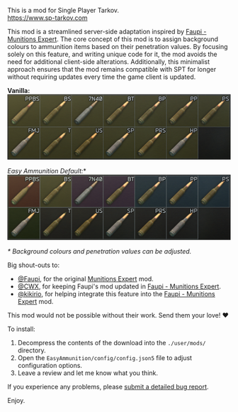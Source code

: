 This is a mod for Single Player Tarkov.  
https://www.sp-tarkov.com

This mod is a streamlined server-side adaptation inspired by [Faupi - Munitions Expert](https://hub.sp-tarkov.com/files/file/554-faupi-munitions-expert/)​. The core concept of this mod is to assign background colours to ammunition items based on their penetration values. By focusing solely on this feature, and writing unique code for it, the mod avoids the need for additional client-side alterations. Additionally, this minimalist approach ensures that the mod remains compatible with SPT for longer without requiring updates every time the game client is updated.

**Vanilla:**  
![Before Mod](https://raw.githubusercontent.com/refringe/EasyAmmunition/master/images/Before.png)

**Easy Ammunition Default*:**  
![After Mod](https://raw.githubusercontent.com/refringe/EasyAmmunition/master/images/After.png)

_* Background colours and penetration values can be adjusted._

Big shout-outs to:
 - [@Faupi](https://hub.sp-tarkov.com/user/3286-faupi/), for the original [Munitions Expert](https://hub.sp-tarkov.com/files/file/348-munitions-expert-ammo-stats-in-inspect-view/) mod.
 - [@CWX](https://hub.sp-tarkov.com/user/12898-cwx/), for keeping Faupi's mod updated in [Faupi - Munitions Expert](https://hub.sp-tarkov.com/files/file/554-faupi-munitions-expert/).
 - [@kikirio](https://hub.sp-tarkov.com/user/3655-kikirio/), for helping integrate this feature into the [Faupi - Munitions Expert](https://hub.sp-tarkov.com/files/file/554-faupi-munitions-expert/) mod.

This mod would not be possible without their work. Send them your love! ♥️

To install:

1. Decompress the contents of the download into the `./user/mods/` directory.  
2. Open the `EasyAmmunition/config/config.json5` file to adjust configuration options.
3. Leave a review and let me know what you think.

If you experience any problems, please [submit a detailed bug report](https://github.com/refringe/EasyAmmunition/issues).

Enjoy.

